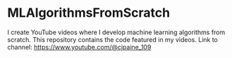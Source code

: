 # MLAlgorithmsFromScratch
I create YouTube videos where I develop machine learning algorithms from scratch. This repository contains the code featured in my videos.
Link to channel: https://www.youtube.com/@cjpaine_109
